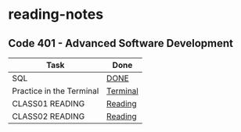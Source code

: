 # reading-notes
## Code 401 - Advanced Software Development

| Task | Done |
| --- | ----------- |
| SQL | [DONE](./sql.md) |
| Practice in the Terminal | [Terminal](./Terminal.md)
| CLASS01 READING | [Reading](./Class01_Read.md) |
| CLASS02 READING | [Reading](./Class02_Read.md) |


